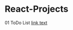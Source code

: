 # React-Projects
01  ToDo List
    [link text](https://codesandbox.io/p/sandbox/todo-list-p2s5sz?file=%2Fpublic%2Fstyles.css%3A80%2C1 "ToDo List")
